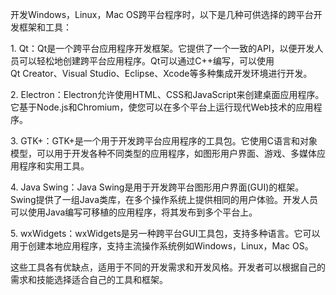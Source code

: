 
开发Windows，Linux，Mac OS跨平台程序时，以下是几种可供选择的跨平台开发框架和工具：  
  
1. Qt：Qt是一个跨平台应用程序开发框架。它提供了一个一致的API，以便开发人员可以轻松地创建跨平台应用程序。Qt可以通过C++编写，可以使用Qt Creator、Visual Studio、Eclipse、Xcode等多种集成开发环境进行开发。  
  
2. Electron：Electron允许使用HTML、CSS和JavaScript来创建桌面应用程序。它基于Node.js和Chromium，使您可以在多个平台上运行现代Web技术的应用程序。  
  
3. GTK+：GTK+是一个用于开发跨平台应用程序的工具包。它使用C语言和对象模型，可以用于开发各种不同类型的应用程序，如图形用户界面、游戏、多媒体应用程序和实用工具。  
  
4. Java Swing：Java Swing是用于开发跨平台图形用户界面(GUI)的框架。Swing提供了一组Java类库，在多个操作系统上提供相同的用户体验。开发人员可以使用Java编写可移植的应用程序，将其发布到多个平台上。  
  
5. wxWidgets：wxWidgets是另一种跨平台GUI工具包，支持多种语言。它可以用于创建本地应用程序，支持主流操作系统例如Windows，Linux，Mac OS。  
  
这些工具各有优缺点，适用于不同的开发需求和开发风格。开发者可以根据自己的需求和技能选择适合自己的工具和框架。
